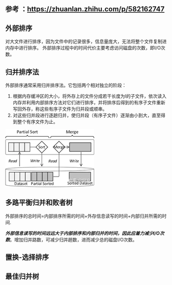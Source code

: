 
## 参考 ：https://zhuanlan.zhihu.com/p/582162747
## 外部排序
对大文件进行排序，因为文件中的记录很多，信息量庞大，无法将整个文件复制进内存中进行排序。
外部排序过程中的时间代价主要考虑访问磁盘的次数，即I/O次数。

## 归并排序法
外部排序通常采用归并排序法。它包括两个相对独立的阶段：

1. 根据内存缓冲区的大小，将外存上的文件分成若干长度为l的子文件，依次读入内存并利用内部排序方法对它们进行排序，并将排序后得到的有序子文件重新写回外存，称这些有序子文件为归并段或顺串。
2. 对这些归并段进行逐趟归并，使归并段（有序子文件）逐渐由小到大，直至得到整个有序文件为止。

![缓存](https://raw.githubusercontent.com/chenxh/interviews/master/05_alg/imgs/wb-mergesort.webp "图片title")



## 多路平衡归并和败者树
外部排序的总时间=内部排序所需的时间+外存信息读写的时间+内部归并所需的时间.

***外部信息读写的时间远远大于内部排序和内部归并的时间，因此应着力减少I/O次数***。增加归并路数，可减少归并趟数，进而减少总的磁盘I/O次数。



## 置换-选择排序

## 最佳归并树